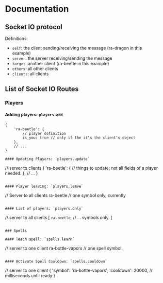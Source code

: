 # Documentation

## Socket IO protocol

Definitions:

- `self`: the client sending/receiving the message (ra-dragon in this example)
- `server`: the server receiving/sending the message
- `target`: another client (ra-beetle in this example)
- `others`: all other clients
- `clients`: all clients

## List of Socket IO Routes

### Players

#### Adding players: `players.add`

```
{
	'ra-beetle': {
		// player definition
		is_you: true // only if the it's the client's object
	},
	// ...
}

#### Updating Players: `players.update`

```
// server to clients
{
	'ra-beetle': {
		// things to update; not all fields of a player needed.
	},
	// ...
}
```

#### Player leaving: `players.leave`

```
// Server to all clients
ra-beetle // one symbol only, currently
```

#### List of players: `players.only`

```
// server to all clients
[
	`ra-beetle`,
	// ... symbols only.
]
```

### Spells

#### Teach spell: `spells.learn`

```
// server to one client
ra-bottle-vapors // one spell symbol
```

#### Activate Spell Cooldown: `spells.cooldown`

```
// server to one client
{
	'symbol': 'ra-bottle-vapors',
	'cooldown': 20000, // milliseconds until ready
}
```
